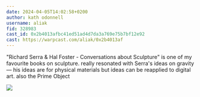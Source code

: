 ```yaml
---
date: 2024-04-05T14:02:58+0200
author: kath odonnell
username: aliak
fid: 328983
cast_id: 0x2b4013afbc41ed51ad4d7da3a769e75b7bf12e92
cast: https://warpcast.com/aliak/0x2b4013af
---
```

"Richard Serra & Hal Foster - Conversations about Sculpture" is one of my favourite books on sculpture. really resonated with Serra's ideas on gravity  — his ideas are for physical materials but ideas can be reapplied to digital art. also the Prime Object  

![](https://imagedelivery.net/BXluQx4ige9GuW0Ia56BHw/e0f9e5e5-edd6-442b-1579-d9a3ace77a00/original)